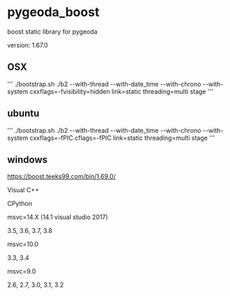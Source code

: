 # pygeoda_boost
 boost static library for pygeoda

version: 1.67.0


## OSX

'''
./bootstrap.sh
./b2 --with-thread --with-date_time --with-chrono --with-system cxxflags=-fvisibility=hidden link=static threading=multi stage
'''

## ubuntu

'''
./bootstrap.sh
./b2 --with-thread --with-date_time --with-chrono --with-system cxxflags=-fPIC cflags=-fPIC link=static threading=multi stage
'''

## windows

https://boost.teeks99.com/bin/1.69.0/

Visual C++

CPython

msvc=14.X (14.1 visual studio 2017)

3.5, 3.6, 3.7, 3.8

msvc=10.0

3.3, 3.4

msvc=9.0

2.6, 2.7, 3.0, 3.1, 3.2

